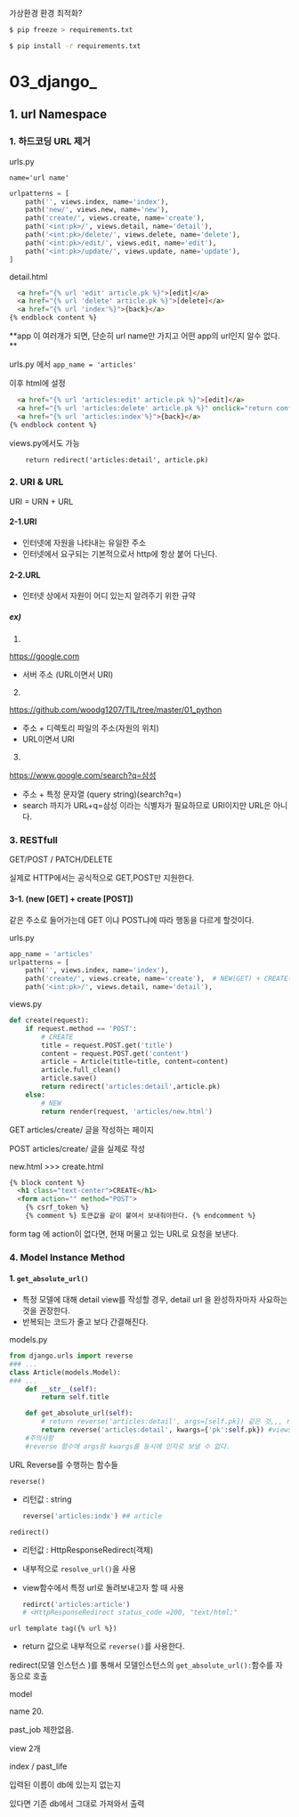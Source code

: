 가상환경 환경 최적화?

```bash
$ pip freeze > requirements.txt

$ pip install -r requirements.txt
```

# 03_django_

## 1. url Namespace

### 1. 하드코딩 URL 제거

urls.py

`name='url name'`

```python
urlpatterns = [
    path('', views.index, name='index'),
    path('new/', views.new, name='new'),
    path('create/', views.create, name='create'),
    path('<int:pk>/', views.detail, name='detail'),
    path('<int:pk>/delete/', views.delete, name='delete'), 
    path('<int:pk>/edit/', views.edit, name='edit'),
    path('<int:pk>/update/', views.update, name='update'),
]
```

detail.html

```html
  <a href="{% url 'edit' article.pk %}">[edit]</a>
  <a href="{% url 'delete' article.pk %}">[delete]</a>
  <a href="{% url 'index'%}">{back}</a>
{% endblock content %}
```

**app 이 여러개가 되면, 단순히 url name만 가지고 어떤 app의 url인지 알수 없다. **

urls.py 에서 `app_name = 'articles'`

이후 html에 설정

```html
  <a href="{% url 'articles:edit' article.pk %}">[edit]</a>
  <a href="{% url 'articles:delete' article.pk %}" onclick="return confirm('지울꺼야?')">[delete]</a>
  <a href="{% url 'articles:index'%}">{back}</a>
{% endblock content %}

```

 views.py에서도 가능

`    return redirect('articles:detail', article.pk)`



### 2. URI & URL

URI = URN + URL

#### 2-1.URI

- 인터넷에 자원을 나타내는 유일한 주소
- 인터넷에서 요구되는 기본적으로서 http에 항상 붙어 다닌다.

#### 2-2.URL

- 인터넷 상에서 자원이 어디 있는지 알려주기 위한 규약

##### ex)

1.

https://google.com

- 서버 주소 (URL이면서 URI)

2.

https://github.com/woodg1207/TIL/tree/master/01_python

- 주소 + 디렉토리 파일의 주소(자원의 위치)
- URL이면서 URI

3.

https://www.google.com/search?q=삼성

- 주소 + 특정 문자열 (query string)(search?q=)
- search 까지가 URL+q=삼성 이라는 식별자가 필요하므로 URI이지만 URL은 아니다. 

### 3. RESTfull

GET/POST   /   PATCH/DELETE

실제로 HTTP에서는 공식적으로  GET,POST만 지원한다. 

#### 3-1.  (new [GET] + create [POST])

같은 주소로 들어가는데 GET 이냐 POST냐에 따라 행동을 다르게 할것이다. 

urls.py

```python
app_name = 'articles'
urlpatterns = [
    path('', views.index, name='index'),
    path('create/', views.create, name='create'),  # NEW(GET) + CREATE(POST)
    path('<int:pk>/', views.detail, name='detail'),
```

views.py

```python
def create(request):
    if request.method == 'POST':
        # CREATE
        title = request.POST.get('title')
        content = request.POST.get('content')
        article = Article(title=title, content=content)
        article.full_clean()
        article.save()
        return redirect('articles:detail',article.pk) 
    else:
        # NEW
        return render(request, 'articles/new.html')
```

GET articles/create/ 글을 작성하는 페이지

POST articles/create/ 글을 실제로 작성

new.html >>> create.html

```html
{% block content %}
  <h1 class="text-center">CREATE</h1>
  <form action="" method="POST">
    {% csrf_token %}  
    {% comment %} 토큰값을 같이 붙여서 보내줘야한다. {% endcomment %}
```

form tag 에 action이 없다면, 현재 머물고 있는 URL로 요청을 보낸다. 

### 4. Model Instance Method

#### 1. `get_absolute_url() `

- 특정 모델에 대해 detail view를 작성할 경우, detail url 을 완성하자마자 사요하는것을 권장한다. 
- 반복되는 코드가 줄고 보다 간결해진다. 

models.py

```python
from django.urls import reverse
### ... 
class Article(models.Model):
### ... 
    def __str__(self):
        return self.title

    def get_absolute_url(self):
        # return reverse('articles:detail', args=[self.pk]) 같은 것,,, reverse는 문자열로 나온다. 
        return reverse('articles:detail', kwargs={'pk':self.pk}) #views.py에 있는 함수의 pk를 키값으로
    #주의사항
    #reverse 함수에 args랑 kwargs를 동시에 인자로 보낼 수 없다. 
```

URL Reverse를 수행하는 함수들

`reverse()`

- 리턴값 : string

  ```python
  reverse('articles:indx') ## article
  ```

`redirect()`

- 리턴값 : HttpResponseRedirect(객체)

- 내부적으로 `resolve_url()`을 사용

- view함수에서 특정 url로 돌려보내고자 할 때 사용

  ```python
  redirct('articles:article')
  # <HttpResponseRedirect status_code =200, "text/html;" 
  ```

`url template tag({% url %})`

- return 값으로 내부적으로 `reverse()`를 사용한다. 



redirect(모델 인스턴스 )를 통해서 모델인스턴스의 `get_absolute_url():`함수를 자동으로 호출 



model

name 20.

past_job 제한없음.

view 2개 

index / past_life

입력된 이름이 db에 있는지 없는지 

있다면 기존 db에서 그대로 가져와서 출력 